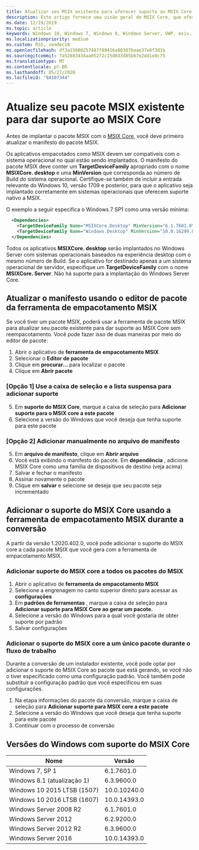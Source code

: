 ```yaml
---
title: Atualizar seu MSIX existente para oferecer suporte ao MSIX Core
description: Este artigo fornece uma visão geral do MSIX Core, que oferece suporte MSIX para o Windows 7 SP1, Windows 8.1, atualmente com suporte no Windows Server (com experiência desktop) e versões do Windows 10 anteriores à 1709 (atualização de aniversário de outono).
ms.date: 12/19/2019
ms.topic: article
keywords: Windows 10, Windows 7, Windows 8, Windows Server, UWP, msix, msixcore, 1709, 1703, 1607, 1511, 1507
ms.localizationpriority: medium
ms.custom: RS5, seodec18
ms.openlocfilehash: df3a15600257487f89416a80307baae37e8f3d1b
ms.sourcegitcommit: 7a52883434aa05272c15d033d85b67e2dd1e8c75
ms.translationtype: MT
ms.contentlocale: pt-BR
ms.lasthandoff: 05/27/2020
ms.locfileid: "84107344"
---
```

# <a name="update-your-existing-msix-package-to-support-msix-core"></a>Atualize seu pacote MSIX existente para dar suporte ao MSIX Core

Antes de implantar o pacote MSIX com o [MSIX Core](msixcore.md), você deve primeiro atualizar o manifesto do pacote MSIX.

Os aplicativos empacotados como MSIX devem ser compatíveis com o sistema operacional no qual estão sendo implantados. O manifesto do pacote MSIX deve conter um **TargetDeviceFamily** apropriado com o nome **MSIXCore. desktop** e uma **MinVersion** que corresponda ao número de Build do sistema operacional. Certifique-se também de incluir a entrada relevante do Windows 10, versão 1709 e posterior, para que o aplicativo seja implantado corretamente em sistemas operacionais que oferecem suporte nativo a MSIX.

O exemplo a seguir especifica o Windows 7 SP1 como uma versão mínima:

```xml
  <Dependencies>
    <TargetDeviceFamily Name="MSIXCore.Desktop" MinVersion="6.1.7601.0" MaxVersionTested="10.0.10240.0" />
    <TargetDeviceFamily Name="Windows.Desktop" MinVersion="10.0.16299.0" MaxVersionTested="10.0.18362.0" />
  </Dependencies>
```

Todos os aplicativos **MSIXCore. desktop** serão implantados no Windows Server com sistemas operacionais baseados na experiência desktop com o mesmo número de Build. Se o aplicativo for destinado apenas a um sistema operacional de servidor, especifique um **TargetDeviceFamily** com o nome **MSIXCore. Server**. Não há suporte para a implantação do Windows Server Core.

## <a name="update-manifest-using-the-msix-packaging-tool-package-editor"></a>Atualizar o manifesto usando o editor de pacote da ferramenta de empacotamento MSIX
Se você tiver um pacote MSIX, poderá usar a ferramenta de pacote MSIX para atualizar seu pacote existente para dar suporte ao MSIX Core sem reempacotamento. Você pode fazer isso de duas maneiras por meio do editor de pacote:

1. Abrir o aplicativo de **ferramenta de empacotamento MSIX**
2. Selecionar o **Editor de pacote** 
3. Clique em **procurar...** para localizar o pacote
4. Clique em **Abrir pacote**

### <a name="option-1-use-the-checkbox-and-dropdown-to-add-support"></a>[Opção 1] Use a caixa de seleção e a lista suspensa para adicionar suporte
5. Em **suporte do MSIX Core**, marque a caixa de seleção para **Adicionar suporte para o MSIX core a este pacote**
6. Selecione a versão do Windows que você deseja que tenha suporte para este pacote


### <a name="option-2-manually-add-in-the-manifest-file"></a>[Opção 2] Adicionar manualmente no arquivo de manifesto
5. Em **arquivo de manifesto**, clique em **Abrir arquivo**
6. Você está exibindo o manifesto do pacote. Em **dependência** , adicione MSIX Core como uma família de dispositivos de destino (veja acima)
7. Salvar e fechar o manifesto 
8. Assinar novamente o pacote 
9. Clique em **salvar** e selecione se deseja que seu pacote seja incrementado 

## <a name="add-msix-core-support-using-the-msix-packaging-tool-during-conversion"></a>Adicionar o suporte do MSIX Core usando a ferramenta de empacotamento MSIX durante a conversão
A partir da versão 1.2020.402.0, você pode adicionar o suporte do MSIX core a cada pacote MSIX que você gera com a ferramenta de empacotamento MSIX. 

### <a name="add-msix-core-support-to-all-msix-packages"></a>Adicionar suporte do MSIX core a todos os pacotes do MSIX
1. Abrir o aplicativo de **ferramenta de empacotamento MSIX**
2. Selecione a engrenagem no canto superior direito para acessar as **configurações**
3. Em **padrões de ferramentas** , marque a caixa de seleção para **Adicionar suporte para MSIX Core ao gerar um pacote.**
4. Selecione a versão do Windows para a qual você gostaria de obter suporte por padrão
5. Salvar configurações

### <a name="add-msix-core-support-to-a-single-package-during-workflow"></a>Adicionar o suporte do MSIX core a um único pacote durante o fluxo de trabalho
Durante a conversão de um instalador existente, você pode optar por adicionar o suporte do MSIX Core ao pacote que está gerando, se você não o tiver especificado como uma configuração padrão. Você também pode substituir a configuração padrão que você especificou em suas configurações. 

1. Na etapa informações do pacote da conversão, marque a caixa de seleção para **Adicionar suporte para MSIX core a este pacote**
2. Selecione a versão do Windows que você deseja que tenha suporte para este pacote
3. Continuar com o processo de conversão

## <a name="windows-versions-supported-by-msix-core"></a>Versões do Windows com suporte do MSIX Core

| Nome | Versão |
|------|---------|
| Windows 7, SP 1| 6.1.7601.0|
| Windows 8.1 (atualização 1) |6.3.9600.0|
| Windows 10 2015 LTSB (1507)|10.0.10240.0|
| Windows 10 2016 LTSB (1607)|10.0.14393.0|
| Windows Server 2008 R2| 6.1.7601.0|
| Windows Server 2012| 6.2.9200.0|
| Windows Server 2012 R2| 6.3.9600.0|
| Windows Server 2016 | 10.0.14393.0|
